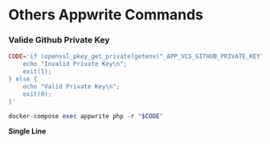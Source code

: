 # Others Appwrite Commands

### Valide Github Private Key

```php
CODE='if (openssl_pkey_get_private(getenv("_APP_VCS_GITHUB_PRIVATE_KEY")) === false) {
    echo "Invalid Private Key\n";
    exit(1);
} else {
    echo "Valid Private Key\n";
    exit(0);
}'

docker-compose exec appwrite php -r "$CODE"
```

**Single Line**
```php docker compose exec appwrite php -r 'if (openssl_pkey_get_private(getenv("_APP_VCS_GITHUB_PRIVATE_KEY")) === false) { echo "Invalid Private Key\n"; exit(1); } else { echo "Valid Private Key\n"; exit(0); }'
```
